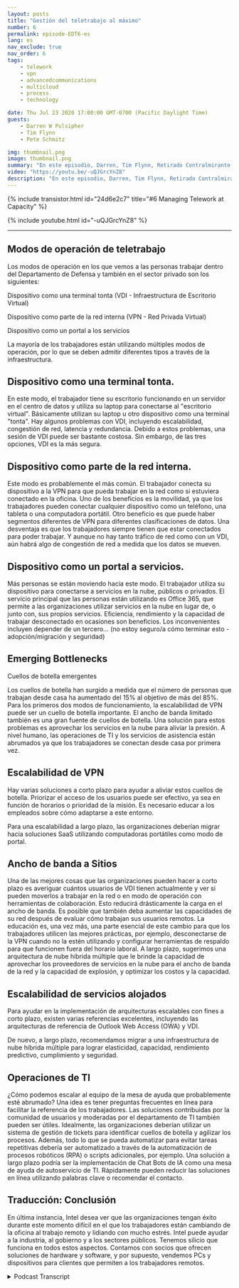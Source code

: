 ```yaml
---
layout: posts
title: "Gestión del teletrabajo al máximo"
number: 6
permalink: episode-EDT6-es
lang: es
nav_exclude: true
nav_order: 6
tags:
    - telework
    - vpn
    - advancedcommunications
    - multicloud
    - process
    - technology

date: Thu Jul 23 2020 17:00:00 GMT-0700 (Pacific Daylight Time)
guests:
    - Darren W Pulsipher
    - Tim Flynn
    - Pete Schmitz

img: thumbnail.png
image: thumbnail.png
summary: "En este episodio, Darren, Tim Flynn, Retirado Contralmirante de la Armada, y Pete Schmitz, Ejecutivo de Cuentas de la Armada de Intel, hablan sobre cómo gestionar el crecimiento explosivo de los teletrabajadores debido a la pandemia de Covid-19. Discutimos los diferentes modos que los trabajadores pueden utilizar para trabajar de forma remota y seguir siendo productivos: el dispositivo como una terminal tonta, el dispositivo como parte de la red interna y el dispositivo como un portal a servicios. Comprender estos modos de operación puede ayudar a encontrar cuellos de botella que pueden obstaculizar la efectividad de su equipo."
video: "https://youtu.be/-uQJGrcYnZ8"
description: "En este episodio, Darren, Tim Flynn, Retirado Contralmirante de la Armada, y Pete Schmitz, Ejecutivo de Cuentas de la Armada de Intel, hablan sobre cómo gestionar el crecimiento explosivo de los teletrabajadores debido a la pandemia de Covid-19. Discutimos los diferentes modos que los trabajadores pueden utilizar para trabajar de forma remota y seguir siendo productivos: el dispositivo como una terminal tonta, el dispositivo como parte de la red interna y el dispositivo como un portal a servicios. Comprender estos modos de operación puede ayudar a encontrar cuellos de botella que pueden obstaculizar la efectividad de su equipo."
---
```


<div>
{% include transistor.html id="24d6e2c7" title="#6 Managing Telework at Capacity" %}

{% include youtube.html id="-uQJGrcYnZ8" %}
</div>

---

## Modos de operación de teletrabajo

Los modos de operación en los que vemos a las personas trabajar dentro del Departamento de Defensa y también en el sector privado son los siguientes:

Dispositivo como una terminal tonta (VDI - Infraestructura de Escritorio Virtual)

Dispositivo como parte de la red interna (VPN - Red Privada Virtual)

Dispositivo como un portal a los servicios

La mayoría de los trabajadores están utilizando múltiples modos de operación, por lo que se deben admitir diferentes tipos a través de la infraestructura.

## Dispositivo como una terminal tonta.

En este modo, el trabajador tiene su escritorio funcionando en un servidor en el centro de datos y utiliza su laptop para conectarse al "escritorio virtual". Básicamente utilizan su laptop u otro dispositivo como una terminal "tonta". Hay algunos problemas con VDI, incluyendo escalabilidad, congestión de red, latencia y redundancia. Debido a estos problemas, una sesión de VDI puede ser bastante costosa. Sin embargo, de las tres opciones, VDI es la más segura.

## Dispositivo como parte de la red interna.

Este modo es probablemente el más común. El trabajador conecta su dispositivo a la VPN para que pueda trabajar en la red como si estuviera conectado en la oficina. Uno de los beneficios es la movilidad, ya que los trabajadores pueden conectar cualquier dispositivo como un teléfono, una tableta o una computadora portátil. Otro beneficio es que puede haber segmentos diferentes de VPN para diferentes clasificaciones de datos. Una desventaja es que los trabajadores siempre tienen que estar conectados para poder trabajar. Y aunque no hay tanto tráfico de red como con un VDI, aún habrá algo de congestión de red a medida que los datos se mueven.

## Dispositivo como un portal a servicios.

Más personas se están moviendo hacia este modo. El trabajador utiliza su dispositivo para conectarse a servicios en la nube, públicos o privados. El servicio principal que las personas están utilizando es Office 365, que permite a las organizaciones utilizar servicios en la nube en lugar de, o junto con, sus propios servicios. Eficiencia, rendimiento y la capacidad de trabajar desconectado en ocasiones son beneficios. Los inconvenientes incluyen depender de un tercero... (no estoy seguro/a cómo terminar esto - adopción/migración y seguridad)

## Emerging Bottlenecks 
Cuellos de botella emergentes

Los cuellos de botella han surgido a medida que el número de personas que trabajan desde casa ha aumentado del 15% al objetivo de más del 85%. Para los primeros dos modos de funcionamiento, la escalabilidad de VPN puede ser un cuello de botella importante. El ancho de banda limitado también es una gran fuente de cuellos de botella. Una solución para estos problemas es aprovechar los servicios en la nube para aliviar la presión. A nivel humano, las operaciones de TI y los servicios de asistencia están abrumados ya que los trabajadores se conectan desde casa por primera vez.

## Escalabilidad de VPN

Hay varias soluciones a corto plazo para ayudar a aliviar estos cuellos de botella. Priorizar el acceso de los usuarios puede ser efectivo, ya sea en función de horarios o prioridad de la misión. Es necesario educar a los empleados sobre cómo adaptarse a este entorno.

Para una escalabilidad a largo plazo, las organizaciones deberían migrar hacia soluciones SaaS utilizando computadoras portátiles como modo de portal.

## Ancho de banda a Sitios

Una de las mejores cosas que las organizaciones pueden hacer a corto plazo es averiguar cuántos usuarios de VDI tienen actualmente y ver si pueden moverlos a trabajar en la red o en modo de operación con herramientas de colaboración. Esto reducirá drásticamente la carga en el ancho de banda. Es posible que también deba aumentar las capacidades de su red después de evaluar cómo trabajan sus usuarios remotos. La educación es, una vez más, una parte esencial de este cambio para que los trabajadores utilicen las mejores prácticas, por ejemplo, desconectarse de la VPN cuando no la estén utilizando y configurar herramientas de respaldo para que funcionen fuera del horario laboral. A largo plazo, sugerimos una arquitectura de nube híbrida múltiple que le brinde la capacidad de aprovechar los proveedores de servicios en la nube para el ancho de banda de la red y la capacidad de explosión, y optimizar los costos y la capacidad.

## Escalabilidad de servicios alojados

Para ayudar en la implementación de arquitecturas escalables con fines a corto plazo, existen varias referencias excelentes, incluyendo las arquitecturas de referencia de Outlook Web Access (OWA) y VDI.

De nuevo, a largo plazo, recomendamos migrar a una infraestructura de nube híbrida múltiple para lograr elasticidad, capacidad, rendimiento predictivo, cumplimiento y seguridad.

## Operaciones de TI

¿Cómo podemos escalar al equipo de la mesa de ayuda que probablemente esté abrumado? Una idea es tener preguntas frecuentes en línea para facilitar la referencia de los trabajadores. Las soluciones contribuidas por la comunidad de usuarios y moderadas por el departamento de TI también pueden ser útiles. Idealmente, las organizaciones deberían utilizar un sistema de gestión de tickets para identificar cuellos de botella y agilizar los procesos. Además, todo lo que se pueda automatizar para evitar tareas repetitivas debería ser automatizado a través de la automatización de procesos robóticos (RPA) o scripts adicionales, por ejemplo. Una solución a largo plazo podría ser la implementación de Chat Bots de IA como una mesa de ayuda de autoservicio de TI. Rápidamente pueden reducir las soluciones en línea utilizando palabras clave o recomendar el contacto.

## Traducción: Conclusión

En última instancia, Intel desea ver que las organizaciones tengan éxito durante este momento difícil en el que los trabajadores están cambiando de la oficina al trabajo remoto y lidiando con mucho estrés. Intel puede ayudar a la industria, al gobierno y a los sectores públicos. Tenemos silicio que funciona en todos estos aspectos. Contamos con socios que ofrecen soluciones de hardware y software, y por supuesto, vendemos PCs y dispositivos para clientes que permiten a los trabajadores remotos.



<details>
<summary> Podcast Transcript </summary>

<p></p>

</details>
